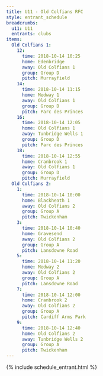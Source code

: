 ```yaml
---
title: U11 - Old Colfians RFC
style: entrant_schedule
breadcrumbs:
  u11: U11
  entrants: clubs
items:
  Old Colfians 1:
    12:
      time: 2018-10-14 10:25
      home: Edenbridge
      away: Old Colfians 1
      group: Group D
      pitch: Murrayfield
    14:
      time: 2018-10-14 11:15
      home: Medway 1
      away: Old Colfians 1
      group: Group D
      pitch: Parc des Princes
    16:
      time: 2018-10-14 12:05
      home: Old Colfians 1
      away: Tunbridge Wells 1
      group: Group D
      pitch: Parc des Princes
    18:
      time: 2018-10-14 12:55
      home: Cranbrook 1
      away: Old Colfians 1
      group: Group D
      pitch: Murrayfield
  Old Colfians 2:
    1:
      time: 2018-10-14 10:00
      home: Blackheath 1
      away: Old Colfians 2
      group: Group A
      pitch: Twickenham
    3:
      time: 2018-10-14 10:40
      home: Gravesend
      away: Old Colfians 2
      group: Group A
      pitch: Lansdowne Road
    5:
      time: 2018-10-14 11:20
      home: Medway 2
      away: Old Colfians 2
      group: Group A
      pitch: Lansdowne Road
    7:
      time: 2018-10-14 12:00
      home: Cranbrook 2
      away: Old Colfians 2
      group: Group A
      pitch: Cardiff Arms Park
    9:
      time: 2018-10-14 12:40
      home: Old Colfians 2
      away: Tunbridge Wells 2
      group: Group A
      pitch: Twickenham
---
```


{% include schedule_entrant.html %}
